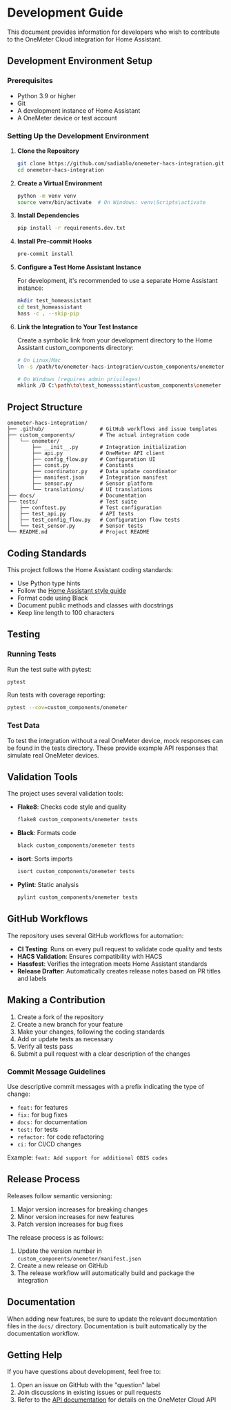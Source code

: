 # Development Guide

This document provides information for developers who wish to contribute to the OneMeter Cloud integration for Home Assistant.

## Development Environment Setup

### Prerequisites

- Python 3.9 or higher
- Git
- A development instance of Home Assistant
- A OneMeter device or test account

### Setting Up the Development Environment

1. **Clone the Repository**

   ```bash
   git clone https://github.com/sadiablo/onemeter-hacs-integration.git
   cd onemeter-hacs-integration
   ```

2. **Create a Virtual Environment**

   ```bash
   python -m venv venv
   source venv/bin/activate  # On Windows: venv\Scripts\activate
   ```

3. **Install Dependencies**

   ```bash
   pip install -r requirements.dev.txt
   ```

4. **Install Pre-commit Hooks**

   ```bash
   pre-commit install
   ```

5. **Configure a Test Home Assistant Instance**

   For development, it's recommended to use a separate Home Assistant instance:

   ```bash
   mkdir test_homeassistant
   cd test_homeassistant
   hass -c . --skip-pip
   ```

6. **Link the Integration to Your Test Instance**

   Create a symbolic link from your development directory to the Home Assistant custom_components directory:

   ```bash
   # On Linux/Mac
   ln -s /path/to/onemeter-hacs-integration/custom_components/onemeter /path/to/test_homeassistant/custom_components/

   # On Windows (requires admin privileges)
   mklink /D C:\path\to\test_homeassistant\custom_components\onemeter C:\path\to\onemeter-hacs-integration\custom_components\onemeter
   ```

## Project Structure

```
onemeter-hacs-integration/
├── .github/                  # GitHub workflows and issue templates
├── custom_components/        # The actual integration code
│   └── onemeter/            
│       ├── __init__.py       # Integration initialization
│       ├── api.py            # OneMeter API client
│       ├── config_flow.py    # Configuration UI
│       ├── const.py          # Constants
│       ├── coordinator.py    # Data update coordinator
│       ├── manifest.json     # Integration manifest
│       ├── sensor.py         # Sensor platform
│       └── translations/     # UI translations
├── docs/                     # Documentation
├── tests/                    # Test suite
│   ├── conftest.py           # Test configuration
│   ├── test_api.py           # API tests
│   ├── test_config_flow.py   # Configuration flow tests
│   └── test_sensor.py        # Sensor tests
└── README.md                 # Project README
```

## Coding Standards

This project follows the Home Assistant coding standards:

- Use Python type hints
- Follow the [Home Assistant style guide](https://developers.home-assistant.io/docs/development_guidelines)
- Format code using Black
- Document public methods and classes with docstrings
- Keep line length to 100 characters

## Testing

### Running Tests

Run the test suite with pytest:

```bash
pytest
```

Run tests with coverage reporting:

```bash
pytest --cov=custom_components/onemeter
```

### Test Data

To test the integration without a real OneMeter device, mock responses can be found in the tests directory. These provide example API responses that simulate real OneMeter devices.

## Validation Tools

The project uses several validation tools:

- **Flake8**: Checks code style and quality
  ```bash
  flake8 custom_components/onemeter tests
  ```

- **Black**: Formats code
  ```bash
  black custom_components/onemeter tests
  ```

- **isort**: Sorts imports
  ```bash
  isort custom_components/onemeter tests
  ```

- **Pylint**: Static analysis
  ```bash
  pylint custom_components/onemeter tests
  ```

## GitHub Workflows

The repository uses several GitHub workflows for automation:

- **CI Testing**: Runs on every pull request to validate code quality and tests
- **HACS Validation**: Ensures compatibility with HACS
- **Hassfest**: Verifies the integration meets Home Assistant standards
- **Release Drafter**: Automatically creates release notes based on PR titles and labels

## Making a Contribution

1. Create a fork of the repository
2. Create a new branch for your feature
3. Make your changes, following the coding standards
4. Add or update tests as necessary
5. Verify all tests pass
6. Submit a pull request with a clear description of the changes

### Commit Message Guidelines

Use descriptive commit messages with a prefix indicating the type of change:

- `feat:` for features
- `fix:` for bug fixes
- `docs:` for documentation
- `test:` for tests
- `refactor:` for code refactoring
- `ci:` for CI/CD changes

Example: `feat: Add support for additional OBIS codes`

## Release Process

Releases follow semantic versioning:

1. Major version increases for breaking changes
2. Minor version increases for new features
3. Patch version increases for bug fixes

The release process is as follows:

1. Update the version number in `custom_components/onemeter/manifest.json`
2. Create a new release on GitHub
3. The release workflow will automatically build and package the integration

## Documentation

When adding new features, be sure to update the relevant documentation files in the `docs/` directory. Documentation is built automatically by the documentation workflow.

## Getting Help

If you have questions about development, feel free to:

1. Open an issue on GitHub with the "question" label
2. Join discussions in existing issues or pull requests
3. Refer to the [API documentation](api.md) for details on the OneMeter Cloud API